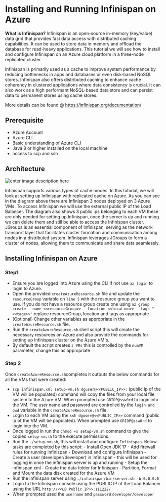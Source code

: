 # Installing and Running Infinispan on Azure

**What is Infinispan?**
Infinispan is an open-source in-memory (key/value) data grid that provides fast data access with distributed caching capabilities. It can be used to store data in memory and offload the database for read-heavy applications. This tutorial we will see how to install and configure Infinispan on an Azure cloud platform in a three-node replicated cluster.

Infinispan is primarily used as a cache to improve system performance by reducing bottlenecks in apps and databases or even disk-based NoSQL stores. Infinispan also offers distributed caching to enhance cache coherency in clustered applications where data consistency is crucial. It can also work as a high performant NoSQL-based data store and can persist data to permanent stores using cache stores.

More details can be found @ https://infinispan.org/documentation/

## Prerequisite

 - Azure Account
 - Azure CLI
 - Basic understanding of Azure CLI
 - Java 8 or higher installed on the local machine
 - access to scp and ssh

## Architecture 

![enter image description here](./images/AzureInfiniArchi.png)

Infinispan supports various types of cache modes. In this tutorial, we will look at setting up Infinispan with replicated cache on Azure. As you can see in the diagram above there are Infinispan 3 nodes deployed on 3 Azure VMs. To access Infinispan we will use the external public IP of the Load Balancer. The diagram also shows 3 public ips belonging to each VM these are only needed for setting up Infinispan, once the server is up and running we can delete them and still be able to access the Infinispan cluster.
JGroups is an essential component of Infinispan, serving as the network transport layer that facilitates cluster formation and communication among nodes in a distributed system. Infinispan leverages JGroups to form a cluster of nodes, allowing them to communicate and share data seamlessly.

## Installing Infinispan on Azure

### Step1

 - Ensure you are logged into Azure using the CLI if not use ```az login``` to login to Azure.
 - Open the provided ```createAzureResource.sh``` file and update the ```resourceGroup``` variable on ```line 5``` with the resource group you want to use. If you do not have a resource group create one using ```az group create --name <<resourceGroup>> --location <<location>> --tags "<<tage>>"``` replace resourceGroup, location and tags as appropriate.
 - (Optional) Change other variables as appropriate in the ```createAzureResource.sh``` file. 
 - Run the ```createAzureResource.sh``` shell script this will create the necessary resources on Azure and also provide the commands for setting up Infinispan cluster on the Azure VM's.
 - By default the script creates ```3 VMs``` this is controlled by the ```numVM``` parameter, change this as appropriate

### Step 2 
Once ```createAzureResource.sh```completes it outputs the below commands for all the VMs that were created:
 - ```scp infinispan.xml setup-vm.sh dguser@<<PUBLIC_IP>>:``` (public ip of the VM will be populated) command will copy the files from your local file system to the Azure VM. When prompted use ```GRIDP@ssw0rd``` to login into the VM. The user name and password are controlled by the ```login and pwd``` variable in the ```createAzureResource.sh``` file.
 - Login to each VM using the ```ssh dguser@<<PUBLIC_IP>>``` command (public ip of the VM will be populated). When prompted use ```GRIDP@ssw0rd``` to login into the VM.
 - Once logged in run the ```chmod +x setup-vm.sh``` command to give the copied ```setup-vm.sh``` to the execute permissions.
 - Run the ```./setup-vm.sh```, this will install and configure ```Infinispan```. Below tasks are completed by this script:
		 - Install Open JDK 17
		 - Add firewall rules for running Infinispan
		 - Download and configure Infinispan
		 - Create a user (developer/developer) in Infinispan - this will be used for logging in once the infinispan server is up and running
		 - Setup the infinispan.xml
		 - Create the data folder for Infinispan
		 - Partition, Format and Mount the data disk created for the Azure VM
 - Run the Infinispan server using ```./infinispan/bin/server.sh -b 0.0.0.0```
 - Login to the Infinispan console using the PUBLIC IP of the Load Balancer using the URL ```http://<<LB Public IP>>:111222/```
 - When prompted used the ```username``` and ```password``` ```developer/developer```   

 

